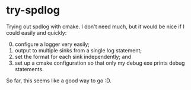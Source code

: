 # try-spdlog

Trying out spdlog with cmake. I don't need much, but it would be nice
if I could easily and quickly:

  0. configure a logger very easily;
  1. output to multiple sinks from a single log statement;
  2. set the format for each sink independently; and
  3. set up a cmake configuration so that only my debug exe prints debug statements.

So far, this seems like a good way to go :D.
